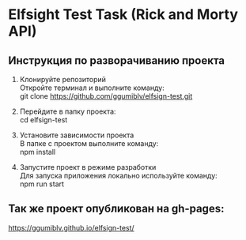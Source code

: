 # Elfsight Test Task (Rick and Morty API)

## Инструкция по разворачиванию проекта

1. Клонируйте репозиторий <br/>
Откройте терминал и выполните команду: <br/> git clone https://github.com/ggumiblv/elfsign-test.git<br/>

2. Перейдите в папку проекта:<br/>
cd elfsign-test

3. Установите зависимости проекта<br/>
В папке с проектом выполните команду:<br/>
npm install

4. Запустите проект в режиме разработки<br/>
Для запуска приложения локально используйте команду:<br/>
npm run start


## Так же проект опубликован на gh-pages: <br/>
https://ggumiblv.github.io/elfsign-test/
